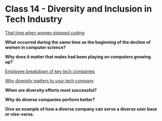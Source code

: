 # Class 14 - Diversity and Inclusion in Tech Industry

[That time when women stopped coding](https://www.npr.org/sections/money/2014/10/21/357629765/when-women-stopped-coding)

**What occurred during the same time as the beginning of the decline of women in computer science?**

**Why does it matter that males had been playing on computers growing up?**

[Employee breakdown of key tech companies](https://informationisbeautiful.net/visualizations/diversity-in-tech/)

[Why diversity matters to your tech company](https://www.usatoday.com/story/tech/columnist/2015/07/21/why-diversity-matters-your-tech-company/30419871/)

**When are diversity efforts most successful?**

**Why do diverse companies perform better?**

**Give an example of how a diverse company can serve a diverse user base or vise-versa.**
